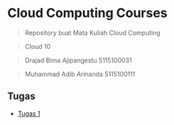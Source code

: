 # Cloud Computing Courses
> Repository buat Mata Kuliah Cloud Computing

>Cloud 10

> Drajad Bima Ajipangestu 5115100031

> Muhammad Adib Arinanda 5115100111

## Tugas
* [Tugas 1](https://github.com/adibarinanda/cloud-computing-courses/tree/master/Tugas%201)
